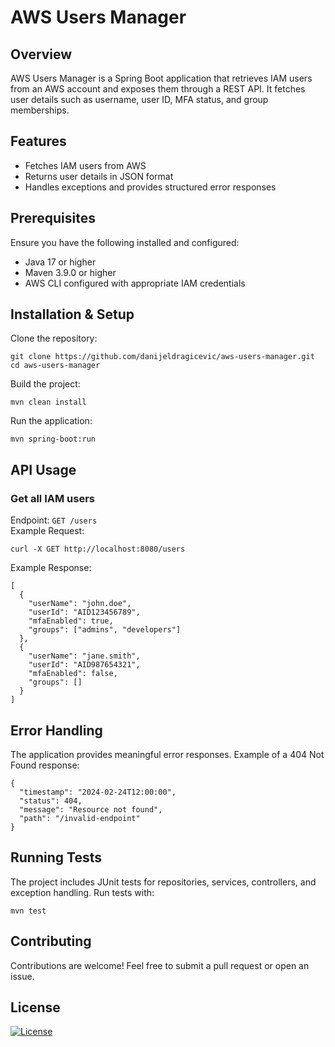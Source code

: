 # AWS Users Manager
## Overview
AWS Users Manager is a Spring Boot application that retrieves IAM users from an AWS account and exposes them through a REST API. 
It fetches user details such as username, user ID, MFA status, and group memberships.

## Features
- Fetches IAM users from AWS
- Returns user details in JSON format
- Handles exceptions and provides structured error responses

## Prerequisites
Ensure you have the following installed and configured:
- Java 17 or higher
- Maven 3.9.0 or higher
- AWS CLI configured with appropriate IAM credentials

## Installation & Setup
Clone the repository:
```commandline
git clone https://github.com/danijeldragicevic/aws-users-manager.git
cd aws-users-manager
```
Build the project:
```commandline
mvn clean install
```
Run the application:
```commandline
mvn spring-boot:run
```
## API Usage
### Get all IAM users
Endpoint: `GET /users` <br>
Example Request:
```commandline
curl -X GET http://localhost:8080/users
```
Example Response:
```commandline
[
  {
    "userName": "john.doe",
    "userId": "AID123456789",
    "mfaEnabled": true,
    "groups": ["admins", "developers"]
  },
  {
    "userName": "jane.smith",
    "userId": "AID987654321",
    "mfaEnabled": false,
    "groups": []
  }
]
```
## Error Handling
The application provides meaningful error responses.
Example of a 404 Not Found response:
```commandline
{
  "timestamp": "2024-02-24T12:00:00",
  "status": 404,
  "message": "Resource not found",
  "path": "/invalid-endpoint"
}
```
## Running Tests
The project includes JUnit tests for repositories, services, controllers, and exception handling.
Run tests with:
```commandline
mvn test
```
## Contributing
Contributions are welcome! Feel free to submit a pull request or open an issue.

## License
[![License](https://img.shields.io/badge/License-Apache_2.0-blue.svg)](https://opensource.org/licenses/Apache-2.0)
